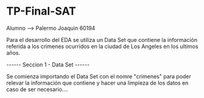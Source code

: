 # TP-Final-SAT
Alumno --> Palermo Joaquin 60194

Para el desarrollo del EDA se utiliza un Data Set que contiene la información referida a los crimenes ocurridos en la ciudad de Los Angeles en los ultimos años.

------ Seccion 1 - Data Set ------

Se comienza importando el Data Set con el nomre "crimenes" para poder relevar la información que contiene y hacer una limpieza de los datos en caso de ser necesario....